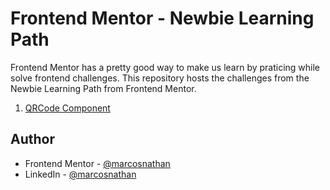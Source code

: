 # Frontend Mentor - Newbie Learning Path

Frontend Mentor has a pretty good way to make us learn by praticing while solve frontend challenges. This repository hosts the challenges from the Newbie Learning Path from Frontend Mentor.

1. [QRCode Component](./qr-code-component-main/README.md)


## Author

- Frontend Mentor - [@marcosnathan](https://www.frontendmentor.io/profile/marcosnathan)
- LinkedIn - [@marcosnathan](https://www.linkedin.com/in/marcosnathan/)